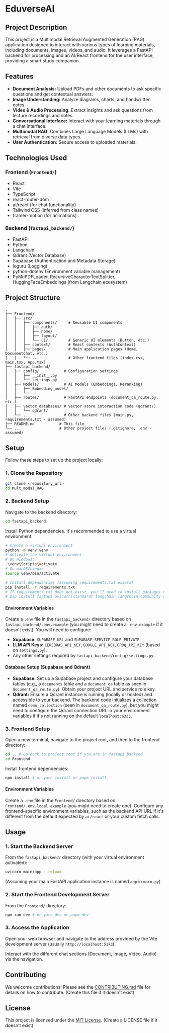 # EduverseAI

## Project Description

This project is a Multimodal Retrieval Augmented Generation (RAG) application designed to interact with various types of learning materials, including documents, images, videos, and audio. It leverages a FastAPI backend for processing and an AI/React frontend for the user interface, providing a smart study companion.

## Features

- **Document Analysis:** Upload PDFs and other documents to ask specific questions and get contextual answers.
- **Image Understanding:** Analyze diagrams, charts, and handwritten notes.
- **Video & Audio Processing:** Extract insights and ask questions from lecture recordings and notes.
- **Conversational Interface:** Interact with your learning materials through a chat interface.
- **Multimodal RAG:** Combines Large Language Models (LLMs) with retrieval from diverse data types.
- **User Authentication:** Secure access to uploaded materials.

## Technologies Used

### Frontend (`Frontend/`)

- React
- Vite
- TypeScript
- react-router-dom
- ai/react (for chat functionality)
- Tailwind CSS (inferred from class names)
- framer-motion (for animations)

### Backend (`fastapi_backend/`)

- FastAPI
- Python
- Langchain
- Qdrant (Vector Database)
- Supabase (Authentication and Metadata Storage)
- loguru (Logging)
- python-dotenv (Environment variable management)
- PyMuPDFLoader, RecursiveCharacterTextSplitter, HuggingFaceEmbeddings (from Langchain ecosystem)

## Project Structure

```
.
├── Frontend/
│   ├── src/
│   │   ├── components/     # Reusable UI components
│   │   │   ├── auth/
│   │   │   ├── home/
│   │   │   ├── layout/
│   │   │   └── ui/         # Generic UI elements (Button, etc.)
│   │   ├── context/        # React contexts (AuthContext)
│   │   ├── pages/          # Main application pages (Home, DocumentChat, etc.)
│   │   └── ...             # Other frontend files (index.css, main.tsx, App.tsx)
├── fastapi_backend/
│   ├── config/           # Configuration settings
│   │   ├── __init__.py
│   │   └── settings.py
│   ├── Models/           # AI Models (Embeddings, Reranking)
│   │   ├── Embedding_model/
│   │   └── ...
│   ├── routes/           # FastAPI endpoints (document_qa_route.py, etc.)
│   ├── vector_databases/ # Vector store interaction code (qdrant/)
│   │   └── qdrant/
│   └── ...               # Other backend files (main.py, requirements.txt - assumed)
├── README.md           # This file
└── ...                 # Other project files (.gitignore, .env - assumed)
```

## Setup

Follow these steps to set up the project locally:

### 1. Clone the Repository

```bash
git clone <repository_url>
cd Mult_modal_RAG
```

### 2. Backend Setup

Navigate to the backend directory:

```bash
cd fastapi_backend
```

Install Python dependencies. It's recommended to use a virtual environment.

```bash
# Create a virtual environment
python -m venv venv
# Activate the virtual environment
# On Windows:
.\venv\Scripts\activate
# On macOS/Linux:
source venv/bin/activate

# Install dependencies (assuming requirements.txt exists)
pip install -r requirements.txt
# If requirements.txt does not exist, you'll need to install packages manually:
# pip install fastapi uvicorn[standard] langchain langchain-community qdrant-client supabase-py loguru python-dotenv pydantic-settings PyMuPDF lucide-react framer-motion numpy # Add other dependencies as needed
```

#### Environment Variables

Create a `.env` file in the `fastapi_backend/` directory based on `fastapi_backend/.env.example` (you might need to create a `.env.example` if it doesn't exist). You will need to configure:

-   **Supabase:** `SUPABASE_URL` and `SUPABASE_SERVICE_ROLE_PRIVATE`.
-   **LLM API Keys:** `CEREBRAS_API_KEY`, `GOOGLE_API_KEY`, `GROQ_API_KEY` (based on `settings.py`).
-   Any other settings required by `fastapi_backend/config/settings.py`.

#### Database Setup (Supabase and Qdrant)

-   **Supabase:** Set up a Supabase project and configure your database tables (e.g., a `documents` table and a `document_qa` table as seen in `document_qa_route.py`). Obtain your project URL and service role key.
-   **Qdrant:** Ensure a Qdrant instance is running (locally or hosted) and accessible to your backend. The backend code initializes a collection named `demo_collection` (seen in `document_qa_route.py`), but you might need to configure the Qdrant connection URL in your environment variables if it's not running on the default `localhost:6333`.

### 3. Frontend Setup

Open a new terminal, navigate to the project root, and then to the frontend directory:

```bash
cd .. # Go back to project root if you are in fastapi_backend
cd Frontend
```

Install frontend dependencies:

```bash
npm install # or yarn install or pnpm install
```

#### Environment Variables

Create a `.env` file in the `Frontend/` directory based on `Frontend/.env.local.example` (you might need to create one). Configure any frontend-specific environment variables, such as the backend API URL if it's different from the default expected by `ai/react` or your custom fetch calls.

## Usage

### 1. Start the Backend Server

From the `fastapi_backend/` directory (with your virtual environment activated):

```bash
uvicorn main:app --reload
```

(Assuming your main FastAPI application instance is named `app` in `main.py`)

### 2. Start the Frontend Development Server

From the `Frontend/` directory:

```bash
npm run dev # or yarn dev or pnpm dev
```

### 3. Access the Application

Open your web browser and navigate to the address provided by the Vite development server (usually `http://localhost:5173`).

Interact with the different chat sections (Document, Image, Video, Audio) via the navigation.

## Contributing

We welcome contributions! Please see the [CONTRIBUTING.md](CONTRIBUTING.md) file for details on how to contribute. (Create this file if it doesn't exist)

## License

This project is licensed under the [MIT License](LICENSE). (Create a LICENSE file if it doesn't exist)
